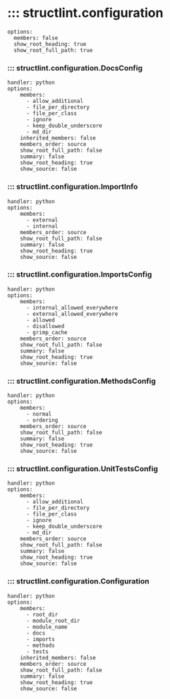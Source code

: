 # ::: structlint.configuration
    options:
      members: false
      show_root_heading: true
      show_root_full_path: true

### ::: structlint.configuration.DocsConfig
    handler: python
    options:
        members:
          - allow_additional
          - file_per_directory
          - file_per_class
          - ignore
          - keep_double_underscore
          - md_dir
        inherited_members: false
        members_order: source
        show_root_full_path: false
        summary: false
        show_root_heading: true
        show_source: false

### ::: structlint.configuration.ImportInfo
    handler: python
    options:
        members:
          - external
          - internal
        members_order: source
        show_root_full_path: false
        summary: false
        show_root_heading: true
        show_source: false

### ::: structlint.configuration.ImportsConfig
    handler: python
    options:
        members:
          - internal_allowed_everywhere
          - external_allowed_everywhere
          - allowed
          - disallowed
          - grimp_cache
        members_order: source
        show_root_full_path: false
        summary: false
        show_root_heading: true
        show_source: false

### ::: structlint.configuration.MethodsConfig
    handler: python
    options:
        members:
          - normal
          - ordering
        members_order: source
        show_root_full_path: false
        summary: false
        show_root_heading: true
        show_source: false

### ::: structlint.configuration.UnitTestsConfig
    handler: python
    options:
        members:
          - allow_additional
          - file_per_directory
          - file_per_class
          - ignore
          - keep_double_underscore
          - md_dir
        members_order: source
        show_root_full_path: false
        summary: false
        show_root_heading: true
        show_source: false

### ::: structlint.configuration.Configuration
    handler: python
    options:
        members:
          - root_dir
          - module_root_dir
          - module_name
          - docs
          - imports
          - methods
          - tests
        inherited_members: false
        members_order: source
        show_root_full_path: false
        summary: false
        show_root_heading: true
        show_source: false
